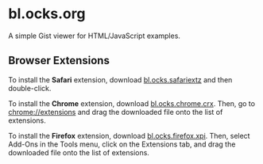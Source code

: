 # bl.ocks.org

A simple Gist viewer for HTML/JavaScript examples.

## Browser Extensions

To install the **Safari** extension, download [bl.ocks.safariextz](/mbostock/bl.ocks.org/raw/master/safari/bl.ocks.safariextz) and then double-click.

To install the **Chrome** extension, download [bl.ocks.chrome.crx](/mbostock/bl.ocks.org/raw/master/chrome/bl.ocks.chrome.crx). Then, go to [chrome://extensions](chrome://extensions) and drag the downloaded file onto the list of extensions.

To install the **Firefox** extension, download [bl.ocks.firefox.xpi](/mbostock/bl.ocks.org/raw/master/firefox/bl.ocks.firefox.xpi). Then, select Add-Ons in the Tools menu, click on the Extensions tab, and drag the downloaded file onto the list of extensions.
